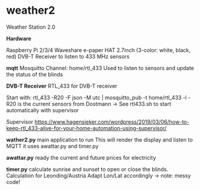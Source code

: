 # weather2
Weather Station 2.0

**Hardware**

Raspberry Pi 2/3/4
Waveshare e-paper HAT 2.7inch (3-color: white, black, red)
DVB-T Receiver to listen to 433 MHz sensors

**mqtt**
Mosquitto
Channel: home/rtl_433
Used to listen to sensors and update the status of the blinds

**DVB-T Receiver**
RTL_433 for DVB-T receiver

Start with:
rtl_433 -R20 -F json -M utc | mosquitto_pub -t home/rtl_433 -l
-R20 is the current sensors from Dostmann
-> See rtl433.sh to start automatically with supervisor

Supervisor
https://www.hagensieker.com/wordpress/2019/03/06/how-to-keep-rtl_433-alive-for-your-home-automation-using-supervisor/

**wather2.py**
main application to run
This will render the display and listen to MQTT
it uses awattar.py and timer.py

**awattar.py**
ready the current and future prices for electricity

**timer.py**
calculate sunrise and sunset to open or close the blinds.
Calculation for Leonding/Austria
Adapt Lon/Lat accordingly
-> note: messy code!
